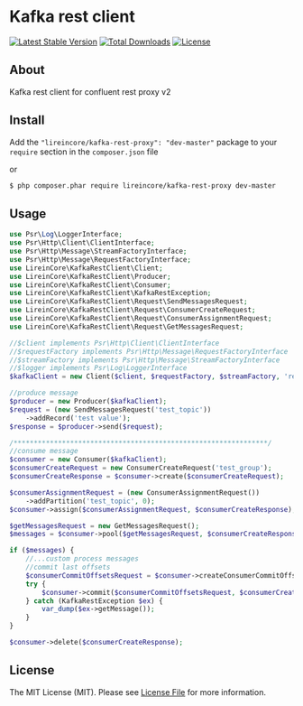 # Kafka rest client

[![Latest Stable Version](https://poser.pugx.org/lireincore/kafka-rest-client/v/stable)](https://packagist.org/packages/lireincore/kafka-rest-client)
[![Total Downloads](https://poser.pugx.org/lireincore/kafka-rest-client/downloads)](https://packagist.org/packages/lireincore/kafka-rest-client)
[![License](https://poser.pugx.org/lireincore/kafka-rest-client/license)](https://packagist.org/packages/lireincore/kafka-rest-client)

## About

Kafka rest client for confluent rest proxy v2

## Install

Add the `"lireincore/kafka-rest-proxy": "dev-master"` package to your `require` section in the `composer.json` file

or

``` bash
$ php composer.phar require lireincore/kafka-rest-proxy dev-master
```

## Usage

```php
use Psr\Log\LoggerInterface;
use Psr\Http\Client\ClientInterface;
use Psr\Http\Message\StreamFactoryInterface;
use Psr\Http\Message\RequestFactoryInterface;
use LireinCore\KafkaRestClient\Client;
use LireinCore\KafkaRestClient\Producer;
use LireinCore\KafkaRestClient\Consumer;
use LireinCore\KafkaRestClient\KafkaRestException;
use LireinCore\KafkaRestClient\Request\SendMessagesRequest;
use LireinCore\KafkaRestClient\Request\ConsumerCreateRequest;
use LireinCore\KafkaRestClient\Request\ConsumerAssignmentRequest;
use LireinCore\KafkaRestClient\Request\GetMessagesRequest;

//$client implements Psr\Http\Client\ClientInterface
//$requestFactory implements Psr\Http\Message\RequestFactoryInterface
//$streamFactory implements Psr\Http\Message\StreamFactoryInterface
//$logger implements Psr\Log\LoggerInterface
$kafkaClient = new Client($client, $requestFactory, $streamFactory, 'rest-host:8082', null, $logger);

//produce message
$producer = new Producer($kafkaClient);
$request = (new SendMessagesRequest('test_topic'))
    ->addRecord('test value');
$response = $producer->send($request);

/***************************************************************/
//consume message
$consumer = new Consumer($kafkaClient);
$consumerCreateRequest = new ConsumerCreateRequest('test_group');
$consumerCreateResponse = $consumer->create($consumerCreateRequest);

$consumerAssignmentRequest = (new ConsumerAssignmentRequest())
    ->addPartition('test_topic', 0);
$consumer->assign($consumerAssignmentRequest, $consumerCreateResponse);

$getMessagesRequest = new GetMessagesRequest();
$messages = $consumer->pool($getMessagesRequest, $consumerCreateResponse);

if ($messages) {
    //...custom process messages
    //commit last offsets
    $consumerCommitOffsetsRequest = $consumer->createConsumerCommitOffsetsRequest($messages);
    try {
        $consumer->commit($consumerCommitOffsetsRequest, $consumerCreateResponse);
    } catch (KafkaRestException $ex) {
        var_dump($ex->getMessage());
    }
}

$consumer->delete($consumerCreateResponse);
```

## License

The MIT License (MIT). Please see [License File](LICENSE) for more information.